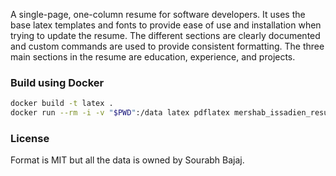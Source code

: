 A single-page, one-column resume for software developers. It uses the base latex templates and fonts to provide ease of use and installation when trying to update the resume. The different sections are clearly documented and custom commands are used to provide consistent formatting. The three main sections in the resume are education, experience, and projects.

### Build using Docker

```sh
docker build -t latex .
docker run --rm -i -v "$PWD":/data latex pdflatex mershab_issadien_resume.tex
```
### License

Format is MIT but all the data is owned by Sourabh Bajaj.
